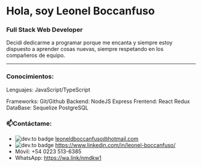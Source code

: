 # Hola, soy Leonel Boccanfuso
### Full Stack Web Developer 
  
Decidi dedicarme a programar porque me encanta y siempre estoy dispuesto a aprender cosas nuevas, siempre respetando en los compañeros de equipo.

---

### Conocimientos:

  Lenguajes:
  JavaScript/TypeScript

  Frameworks:
    Git/Github
    Backend: NodeJS Express
    Frentend: React Redux
    DataBase: Sequelize PostgreSQL

### 📫Contáctame:
   - ![dev.to badge](https://img.shields.io/badge/Email-) leoneldboccanfuso@hotmail.com
   - ![dev.to badge](https://img.shields.io/badge/-LINKEDIN-%230177B5?style=flat&logo=linkedin) https://www.linkedin.com/in/leonel-boccanfuso/
   - Móvil: +54 0223 513-6385
   - WhatsApp: https://wa.link/nmdkw1
<!--
**LeonelBoccanfuso/LeonelBoccanfuso** is a ✨ _special_ ✨ repository because its `README.md` (this file) appears on your GitHub profile.

Here are some ideas to get you started:

- 🔭 I’m currently working on ...
- 🌱 I’m currently learning ...
- 👯 I’m looking to collaborate on ...
- 🤔 I’m looking for help with ...
- 💬 Ask me about ...
- 📫 How to reach me: ...
- 😄 Pronouns: ...
- ⚡ Fun fact: ...
-->
